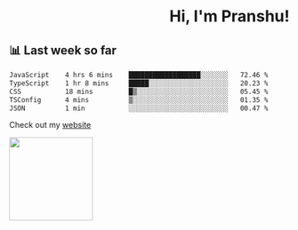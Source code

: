 <div align="right" >
   
   <H1>Hi, I'm Pranshu!</H1>

</div>

## 📊 Last week so far
<!--START_SECTION:waka-->

```txt
JavaScript    4 hrs 6 mins    ██████████████████░░░░░░░   72.46 %
TypeScript    1 hr 8 mins     █████░░░░░░░░░░░░░░░░░░░░   20.23 %
CSS           18 mins         █▒░░░░░░░░░░░░░░░░░░░░░░░   05.45 %
TSConfig      4 mins          ▒░░░░░░░░░░░░░░░░░░░░░░░░   01.35 %
JSON          1 min           ░░░░░░░░░░░░░░░░░░░░░░░░░   00.47 %
```

<!--END_SECTION:waka-->

Check out my [website](https://pranshu05.vercel.app)

<img align="left" width="150" src="https://user-images.githubusercontent.com/70943732/209951571-93b7afe5-f523-4683-b725-5d94b287e94e.png">

